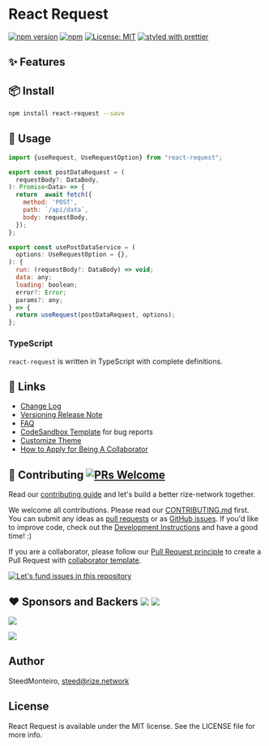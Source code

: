 
# React Request

[![npm version](https://img.shields.io/npm/v/react-request.svg?style=for-the-badge)](https://www.npmjs.com/package/@react-request/react-request)
[![npm](https://img.shields.io/npm/dt/@react-request/react-request.svg?style=for-the-badge)](https://www.npmjs.com/package/@react-request/react-request)
[![License: MIT](https://img.shields.io/badge/License-MIT-green.svg?style=for-the-badge)](https://opensource.org/licenses/MIT)
[![styled with prettier](https://img.shields.io/badge/styled_with-prettier-ff69b4.svg?style=for-the-badge)](https://github.com/prettier/prettier)


[npm-image]: http://img.shields.io/npm/v/react-request/react-request.svg?style=flat-square
[npm-url]: http://npmjs.org/package/react-request/react-request
[github-action-image]: https://github.com/rize-network/react-request/workflows/%E2%9C%85%20test/badge.svg
[github-action-url]: https://github.com/rize-network/react-request/actions?query=workflow%3A%22%E2%9C%85+test%22

[download-image]: https://img.shields.io/npm/dm/react-request/react-request.svg?style=flat-square
[download-url]: https://npmjs.org/package/react-request/react-request

[help-wanted-image]: https://flat.badgen.net/github/label-issues/rize-network/react-request/help%20wanted/open
[help-wanted-url]: https://github.com/rize-network/react-request/issues?q=is%3Aopen+is%3Aissue+label%3A%22help+wanted%22

[discussions-image]: https://img.shields.io/badge/discussions-on%20github-blue?style=flat-square
[discussions-url]: https://github.com/rize-network/react-request/discussions

[issues-helper-image]: https://img.shields.io/badge/using-issues--helper-orange?style=flat-square
[issues-helper-url]: https://github.com/actions-cool/issues-helper




## ✨ Features

<!-- - Transform your data request in hooks.
- 🛡 Written in TypeScript with predictable static types.
-->



## 📦 Install

```bash
npm install react-request --save
```

## 🔨 Usage

```jsx
import {useRequest, UseRequestOption} from "react-request";

export const postDataRequest = (
  requestBody?: DataBody,
): Promise<Data> => {
  return  await fetch({
    method: 'POST',
    path: `/api/data`,
    body: requestBody,
  });
};

export const usePostDataService = (
  options: UseRequestOption = {},
): {
  run: (requestBody?: DataBody) => void;
  data: any;
  loading: boolean;
  error?: Error;
  params?: any;
} => {
  return useRequest(postDataRequest, options);
};

```

### TypeScript

`react-request` is written in TypeScript with complete definitions.


## 🔗 Links
- [Change Log](CHANGELOG.md)
- [Versioning Release Note](https://github.com/rize-network/react-request/wiki/)
- [FAQ](https://ant.design/docs/react/faq)
- [CodeSandbox Template](https://u.ant.design/codesandbox-repro) for bug reports
- [Customize Theme](https://ant.design/docs/react/customize-theme)
- [How to Apply for Being A Collaborator](https://github.com/rize-network/react-request/wiki/Collaborators#how-to-apply-for-being-a-collaborator)



## 🤝 Contributing [![PRs Welcome](https://img.shields.io/badge/PRs-welcome-brightgreen.svg?style=flat-square)](http://makeapullrequest.com)

Read our [contributing guide](https://ant.design/docs/react/contributing) and let's build a better rize-network together.

We welcome all contributions. Please read our [CONTRIBUTING.md](https://github.com/rize-network/react-request/blob/master/.github/CONTRIBUTING.md) first. You can submit any ideas as [pull requests](https://github.com/rize-network/react-request/pulls) or as [GitHub issues](https://github.com/rize-network/react-request/issues). If you'd like to improve code, check out the [Development Instructions](https://github.com/rize-network/react-request/wiki/Development) and have a good time! :)

If you are a collaborator, please follow our [Pull Request principle](https://github.com/rize-network/react-request/wiki/PR-principle) to create a Pull Request with [collaborator template](https://github.com/rize-network/react-request/compare?expand=1&template=collaborator.md).

[![Let's fund issues in this repository](https://issuehunt.io/static/embed/issuehunt-button-v1.svg)](https://issuehunt.io/o/rize-network)



## ❤️ Sponsors and Backers [![](https://opencollective.com/rize/tiers/sponsors/badge.svg?label=Sponsors&color=brightgreen)](https://opencollective.com/rize#support) [![](https://opencollective.com/rize/tiers/backers/badge.svg?label=Backers&color=brightgreen)](https://opencollective.com/rize#support)

[![](https://opencollective.com/rize/tiers/sponsors.svg?avatarHeight=36)](https://opencollective.com/rize#support)

[![](https://opencollective.com/rize/tiers/backers.svg?avatarHeight=36)](https://opencollective.com/rize#support)


<!-- 
## Fundamentals

| Property    |  Type  |  Default  | Description           |
| ----------- | :----: | :-------: | --------------------- |
| title       | string | undefined | change the title      |
| description | string | undefined | change the descrition | -->




## Author

SteedMonteiro, steed@rize.network

## License

React Request is available under the MIT license. See the LICENSE file for more info.
